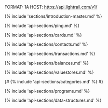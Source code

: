 FORMAT: 1A
HOST: https://api.lightrail.com/v1/

{% include 'sections/introduction-master.md' %}

{% include 'api-sections/ping.md' %}

{% include 'api-sections/cards.md' %}

{% include 'api-sections/contacts.md' %}

{% include 'api-sections/transactions.md' %}

{% include 'api-sections/balances.md' %}

{% include 'api-sections/valuestores.md' %}

{#
{% include 'api-sections/categories.md' %}
#}

{% include 'api-sections/programs.md' %}

{% include 'api-sections/data-structures.md' %}


